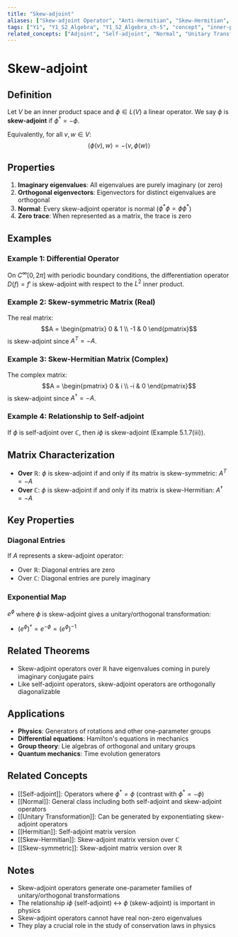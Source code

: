 ```yaml
---
title: "Skew-adjoint" 
aliases: ["Skew-adjoint Operator", "Anti-Hermitian", "Skew-Hermitian", "Anti-symmetric"]
tags: ["Y1", "Y1_S2_Algebra", "Y1_S2_Algebra_ch-5", "concept", "inner-product-space", "linear-operator", "skew-adjoint", "anti-hermitian", "normal", "imaginary-eigenvalues"]
related_concepts: ["Adjoint", "Self-adjoint", "Normal", "Unitary Transformation", "Skew-Hermitian", "Skew-symmetric"]
---
```


# Skew-adjoint

## Definition
Let $V$ be an inner product space and $\phi \in L(V)$ a linear operator. We say $\phi$ is **skew-adjoint** if $\phi^{*} = -\phi$.

Equivalently, for all $v, w \in V$:
$$\langle\phi(v), w\rangle = -\langle v, \phi(w)\rangle$$

## Properties
1. **Imaginary eigenvalues**: All eigenvalues are purely imaginary (or zero)
2. **Orthogonal eigenvectors**: Eigenvectors for distinct eigenvalues are orthogonal
3. **Normal**: Every skew-adjoint operator is normal ($\phi^{*}\phi = \phi\phi^{*}$)
4. **Zero trace**: When represented as a matrix, the trace is zero

## Examples

### Example 1: Differential Operator
On $C^{\infty}[0, 2\pi]$ with periodic boundary conditions, the differentiation operator $D(f) = f'$ is skew-adjoint with respect to the $L^2$ inner product.

### Example 2: Skew-symmetric Matrix (Real)
The real matrix:
$$A = \begin{pmatrix} 0 & 1 \\ -1 & 0 \end{pmatrix}$$
is skew-adjoint since $A^T = -A$.

### Example 3: Skew-Hermitian Matrix (Complex)
The complex matrix:
$$A = \begin{pmatrix} 0 & i \\ -i & 0 \end{pmatrix}$$
is skew-adjoint since $A^{\dagger} = -A$.

### Example 4: Relationship to Self-adjoint
If $\phi$ is self-adjoint over $\mathbb{C}$, then $i\phi$ is skew-adjoint (Example 5.1.7(iii)).

## Matrix Characterization
- **Over $\mathbb{R}$**: $\phi$ is skew-adjoint if and only if its matrix is skew-symmetric: $A^T = -A$
- **Over $\mathbb{C}$**: $\phi$ is skew-adjoint if and only if its matrix is skew-Hermitian: $A^{\dagger} = -A$

## Key Properties

### Diagonal Entries
If $A$ represents a skew-adjoint operator:
- Over $\mathbb{R}$: Diagonal entries are zero
- Over $\mathbb{C}$: Diagonal entries are purely imaginary

### Exponential Map
$e^{\phi}$ where $\phi$ is skew-adjoint gives a unitary/orthogonal transformation:
- $(e^{\phi})^{*} = e^{-\phi} = (e^{\phi})^{-1}$

## Related Theorems
- Skew-adjoint operators over $\mathbb{R}$ have eigenvalues coming in purely imaginary conjugate pairs
- Like self-adjoint operators, skew-adjoint operators are orthogonally diagonalizable

## Applications
- **Physics**: Generators of rotations and other one-parameter groups
- **Differential equations**: Hamilton's equations in mechanics
- **Group theory**: Lie algebras of orthogonal and unitary groups
- **Quantum mechanics**: Time evolution generators

## Related Concepts
- [[Self-adjoint]]: Operators where $\phi^{*} = \phi$ (contrast with $\phi^{*} = -\phi$)
- [[Normal]]: General class including both self-adjoint and skew-adjoint operators
- [[Unitary Transformation]]: Can be generated by exponentiating skew-adjoint operators
- [[Hermitian]]: Self-adjoint matrix version
- [[Skew-Hermitian]]: Skew-adjoint matrix version over $\mathbb{C}$
- [[Skew-symmetric]]: Skew-adjoint matrix version over $\mathbb{R}$

## Notes
- Skew-adjoint operators generate one-parameter families of unitary/orthogonal transformations
- The relationship $i\phi$ (self-adjoint) ↔ $\phi$ (skew-adjoint) is important in physics
- Skew-adjoint operators cannot have real non-zero eigenvalues
- They play a crucial role in the study of conservation laws in physics